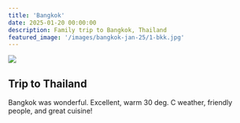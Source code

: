 ```yaml
---
title: 'Bangkok'
date: 2025-01-20 00:00:00
description: Family trip to Bangkok, Thailand
featured_image: '/images/bangkok-jan-25/1-bkk.jpg'
---
```


![](/images/bangkok-jan-25/1-bkk.jpg)

## Trip to Thailand

Bangkok was wonderful. Excellent, warm 30 deg. C weather, friendly people, and great cuisine!